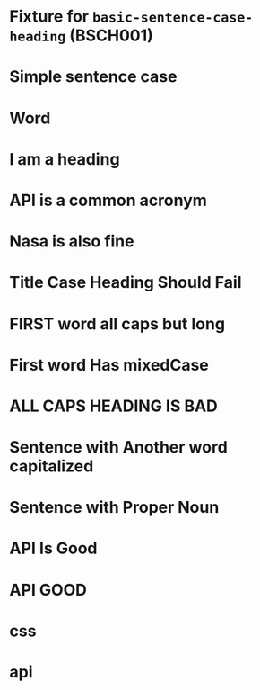 <!-- markdownlint-disable MD025 -->

# Fixture for `basic-sentence-case-heading` (BSCH001) <!-- ✅ -->

# Simple sentence case <!-- ✅ -->

# Word <!-- ✅ -->

# I am a heading <!-- ✅ -->

# API is a common acronym <!-- ✅ -->

# Nasa is also fine <!-- ✅ -->

# Title Case Heading Should Fail <!-- ❌ -->

# FIRST word all caps but long <!-- ❌ -->

# First word Has mixedCase <!-- ❌ -->

# ALL CAPS HEADING IS BAD <!-- ❌ -->

# Sentence with Another word capitalized <!-- ❌ -->

# Sentence with Proper Noun <!-- ❌ -->

# API Is Good <!-- ❌ -->

# API GOOD <!-- ❌ -->

# css <!-- ❌ -->

# api <!-- ❌ -->
